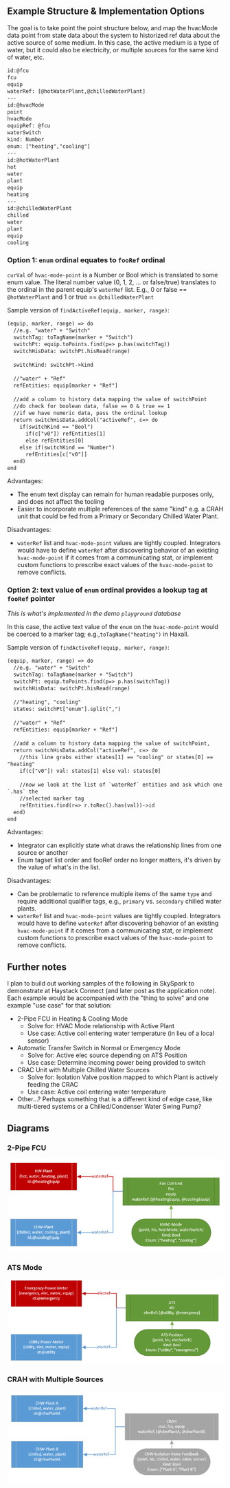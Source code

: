 ## Example Structure & Implementation Options

The goal is to take point the point structure below, and map the hvacMode data point from state data about the system to historized ref data about the active source of some medium. In this case, the active medium is a type of water, but it could also be electricity, or multiple sources for the same kind of water, etc.

    id:@fcu
    fcu
    equip
    waterRef: [@hotWaterPlant,@chilledWaterPlant]
    ---
    id:@hvacMode
    point
    hvacMode
    equipRef: @fcu
    waterSwitch
    kind: Number
    enum: ["heating","cooling"]
    ---
    id:@hotWaterPlant
    hot
    water
    plant
    equip
    heating
    ---
    id:@chilledWaterPlant
    chilled
    water
    plant
    equip
    cooling

### Option 1: `enum` ordinal equates to `fooRef` ordinal

`curVal` of `hvac-mode-point` is a Number or Bool which is translated to some enum value. 
The literal number value (0, 1, 2, ... or false/true) translates to the ordinal in the parent equip's `waterRef` list.
E.g., 0 or false == `@hotWaterPlant` and 1 or true == `@chilledWaterPlant`

Sample version of `findActiveRef(equip, marker, range)`:

    (equip, marker, range) => do
      //e.g. "water" + "Switch"
      switchTag: toTagName(marker + "Switch")
      switchPt: equip.toPoints.find(p=> p.has(switchTag))
      switchHisData: switchPt.hisRead(range)

      switchKind: switchPt->kind
      
      //"water" + "Ref"
      refEntities: equip[marker + "Ref"]
      
      //add a column to history data mapping the value of switchPoint
      //do check for boolean data, false == 0 & true == 1
      //if we have numeric data, pass the ordinal lookup
      return switchHisData.addCol("activeRef", c=> do
        if(switchKind == "Bool")
          if(c["v0"]) refEntities[1]
          else refEntities[0]
        else if(switchKind == "Number")
          refEntities[c["v0"]]
      end)
    end

Advantages:

- The enum text display can remain for human readable purposes only, and does not affect the tooling
- Easier to incorporate multiple references of the same "kind" e.g. a CRAH unit that could be fed from a Primary or Secondary Chilled Water Plant.

Disadvantages:

- `waterRef` list and `hvac-mode-point` values are tightly coupled. Integrators would have to define `waterRef` after discovering behavior of an existing `hvac-mode-point` if it comes from a communicating stat, or implement custom functions to prescribe exact values of the `hvac-mode-point` to remove conflicts.

### Option 2: text value of `enum` ordinal provides a lookup tag at `fooRef` pointer

*This is what's implemented in the demo `playground` database*

In this case, the active text value of the `enum` on the `hvac-mode-point` would be coerced to a marker tag; e.g.,`toTagName("heating")` in Haxall.

Sample version of `findActiveRef(equip, marker, range)`:

    (equip, marker, range) => do
      //e.g. "water" + "Switch"
      switchTag: toTagName(marker + "Switch")
      switchPt: equip.toPoints.find(p=> p.has(switchTag))
      switchHisData: switchPt.hisRead(range)
      
      //"heating", "cooling"
      states: switchPt["enum"].split(",")
      
      //"water" + "Ref"
      refEntities: equip[marker + "Ref"]
      
      //add a column to history data mapping the value of switchPoint,
      return switchHisData.addCol("activeRef", c=> do
        //this line grabs either states[1] == "cooling" or states[0] == "heating"
        if(c["v0"]) val: states[1] else val: states[0]

        //now we look at the list of `waterRef` entities and ask which one `.has` the
        //selected marker tag
        refEntities.find(r=> r.toRec().has(val))->id
      end)
    end

Advantages:

- Integrator can explicitly state what draws the relationship lines from one source or another
- Enum tagset list order and fooRef order no longer matters, it's driven by the value of what's in the list.

Disadvantages:

- Can be problematic to reference multiple items of the same `type` and require additional qualifier tags, e.g., `primary` vs. `secondary` chilled water plants.
- `waterRef` list and `hvac-mode-point` values are tightly coupled. Integrators would have to define `waterRef` after discovering behavior of an existing `hvac-mode-point` if it comes from a communicating stat, or implement custom functions to prescribe exact values of the `hvac-mode-point` to remove conflicts.


## Further notes

I plan to build out working samples of the following in SkySpark to demonstrate at Haystack Connect (and later post as the application note). Each example would be accompanied with the "thing to solve" and one example "use case" for that solution:

- 2-Pipe FCU in Heating & Cooling Mode
  - Solve for: HVAC Mode relationship with Active Plant
  - Use case: Active coil entering water temperature (in lieu of a local sensor)
- Automatic Transfer Switch in Normal or Emergency Mode
  - Solve for: Active elec source depending on ATS Position
  - Use case: Determine incoming power being provided to switch
- CRAC Unit with Multiple Chilled Water Sources
  - Solve for: Isolation Valve position mapped to which Plant is actively feeding the CRAC
  - Use case: Active coil entering water temperature
- Other...? Perhaps something that is a different kind of edge case, like multi-tiered systems or a Chilled/Condenser Water Swing Pump?


## Diagrams

### 2-Pipe FCU

![alt text](image-1.png)

### ATS Mode

![alt text](image-2.png)

### CRAH with Multiple Sources

![alt text](image-3.png)
